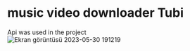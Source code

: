 # music video downloader Tubi
Api was used in the project  
![Ekran görüntüsü 2023-05-30 191219](https://github.com/yilmazozkan2/music_video_downloader_Tubi/assets/52213548/0ae16683-fa00-454c-893a-bfefc0b2e991)
